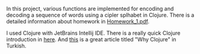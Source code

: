 In this project, various functions are implemented for encoding and decoding a sequence of words using a cipler splhabet in Clojure. There is a detailed information about homework in [Homework_1.pdf](Homework_1.pdf).  

I used Clojure with JetBrains Intellij IDE. There is a really quick Clojure introduction in [here](https://clojure.org/guides/learn/syntax). And [this](https://medium.com/@ertu.ctn/neden-clojure-1367365464ae) is a great article titled "Why Clojure" in Turkish.